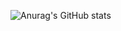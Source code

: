 ![Anurag's GitHub stats](https://github-readme-stats.vercel.app/api?username=guydelarea&show_icons=true&theme=gruvbox)
